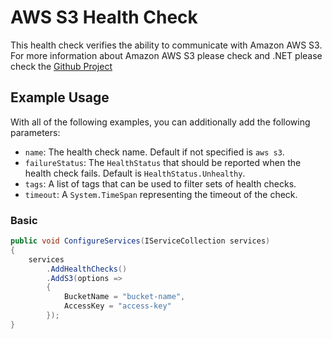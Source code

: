 # AWS S3 Health Check

This health check verifies the ability to communicate with Amazon AWS S3. For more information about Amazon AWS S3 please check and .NET please check the [Github Project](https://github.com/aws/aws-sdk-net/)

## Example Usage

With all of the following examples, you can additionally add the following parameters:

- `name`: The health check name. Default if not specified is `aws s3`.
- `failureStatus`: The `HealthStatus` that should be reported when the health check fails. Default is `HealthStatus.Unhealthy`.
- `tags`: A list of tags that can be used to filter sets of health checks.
- `timeout`: A `System.TimeSpan` representing the timeout of the check.

### Basic

```csharp
public void ConfigureServices(IServiceCollection services)
{
    services
        .AddHealthChecks()
        .AddS3(options =>
        {
            BucketName = "bucket-name",
            AccessKey = "access-key"
        });
}
```
